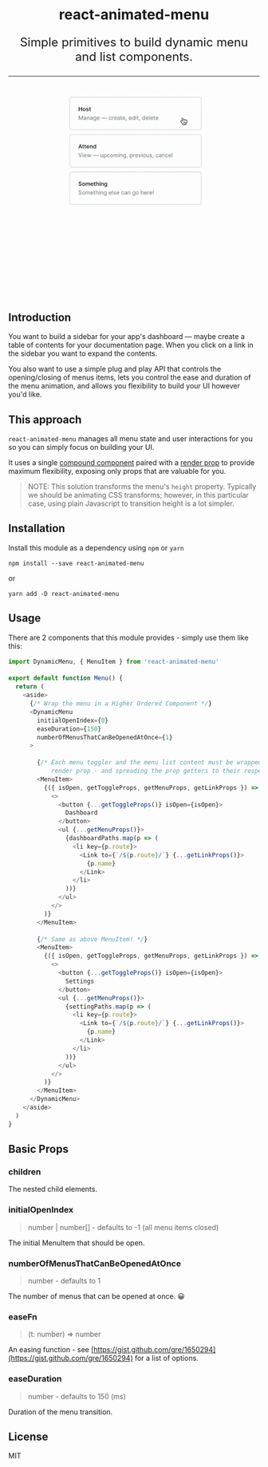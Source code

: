<h1 align="center">
  react-animated-menu
</h1>
<p align="center" style="font-size: 1.5rem;">
  Simple primitives to build dynamic menu and list components.
</p>

<hr />

<p align="center">
<img src="https://github.com/timc1/react-animated-menu/blob/master/demo.gif" alt="demo" />
</p>

## Introduction
You want to build a sidebar for your app's dashboard — maybe create a table of contents for your documentation page.
When you click on a link in the sidebar you want to expand the contents. 

You also want to use a simple plug and play API that controls the opening/closing of menus items, lets you control 
the ease and duration of the menu animation, and allows you flexibility to build your UI however you'd like.

## This approach

`react-animated-menu` manages all menu state and user interactions for you so you can simply focus on building your UI.

It uses a single [compound component](https://kentcdodds.com/blog/compound-components-with-react-hooks) 
paired with a [render prop](https://reactjs.org/docs/render-props.html) to provide maximum flexibility, exposing only props
that are valuable for you.

> NOTE: This solution transforms the menu's `height` property. 
> Typically we should be animating CSS transforms; however,
> in this particular case, using plain Javascript to transition
> height is a lot simpler.

## Installation

Install this module as a dependency using `npm` or `yarn`

```
npm install --save react-animated-menu
```
or 
```
yarn add -D react-animated-menu
```

## Usage

There are 2 components that this module provides - simply use them like this:

```js
import DynamicMenu, { MenuItem } from 'react-animated-menu'

export default function Menu() {
  return (
    <aside>
      {/* Wrap the menu in a Higher Ordered Component */}
      <DynamicMenu
        initialOpenIndex={0}
        easeDuration={150}
        numberOfMenusThatCanBeOpenedAtOnce={1}
      >
      
        {/* Each menu toggler and the menu list content must be wrapped by a MenuItem
            render prop - and spreading the prop getters to their respective sections. */}
        <MenuItem>
          {({ isOpen, getToggleProps, getMenuProps, getLinkProps }) => (
            <>
              <button {...getToggleProps()} isOpen={isOpen}>
                Dashboard
              </button>
              <ul {...getMenuProps()}>
                {dashboardPaths.map(p => (
                  <li key={p.route}>
                    <Link to={`/${p.route}/`} {...getLinkProps()}>
                      {p.name}
                    </Link>
                  </li>
                ))}
              </ul>              
            </>
          )}
        </MenuItem>
        
        {/* Same as above MenuItem! */}
        <MenuItem>
          {({ isOpen, getToggleProps, getMenuProps, getLinkProps }) => (
            <>
              <button {...getToggleProps()} isOpen={isOpen}>
                Settings
              </button>
              <ul {...getMenuProps()}>
                {settingPaths.map(p => (
                  <li key={p.route}>
                    <Link to={`/${p.route}/`} {...getLinkProps()}>
                      {p.name}
                    </Link>
                  </li>
                ))}
              </ul>              
            </>
          )}
        </MenuItem>
      </DynamicMenu>
    </aside>
  )
}
```

## Basic Props

### children
The nested child elements.

### initialOpenIndex
> number | number[] - defaults to -1 (all menu items closed)

The initial MenuItem that should be open.

### numberOfMenusThatCanBeOpenedAtOnce
> number - defaults to 1

The number of menus that can be opened at once. 😀

### easeFn
> (t: number) => number

An easing function - see [https://gist.github.com/gre/1650294](https://gist.github.com/gre/1650294) for a list of options.

### easeDuration
> number - defaults to 150 (ms)

Duration of the menu transition.


## License

MIT










